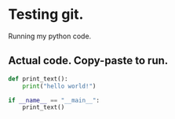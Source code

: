 # Testing git.

Running my python code.

## Actual code. Copy-paste to run.

```python
def print_text():
    print("hello world!")

if __name__ == "__main__":
    print_text()
```